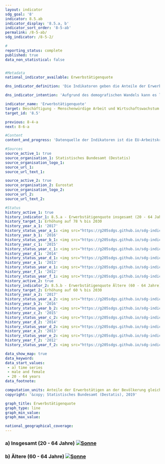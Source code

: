```yaml
---                   
layout: indicator                   
sdg_goal: '8'                   
indicator: 8.5.ab                   
indicator_display: '8.5.a, b'                   
indicator_sort_order: '8-5-ab'                   
permalink: /8-5-ab/                   
sdg_indicator: /8-5-2/                   

#                   
reporting_status: complete                   
published: true                   
data_non_statistical: false                   


#Metadata                   
national_indicator_available: Erwerbstätigenquote                   

dns_indicator_definition: 'Die Indikatoren geben die Anteile der Erwerbstätigen im Alter zwischen 20 und 64 Jahren (8.5.a) und im Alter zwischen 60 und 64 Jahren (8.5.b) jeweils gemessen an der Gesamtbevölkerung derselben Altersklasse an.'                   

dns_indicator_intention: 'Aufgrund des demografischen Wandels kann es langfristig zu einem Mangel an Fachkräften in Deutschland kommen. Gleichzeitig droht eine zunehmende Unterfinanzierung der sozialen Sicherungssysteme. Das vorhandene Arbeitskräftepotenzial ist daher künftig besser auszuschöpfen. Die Erwerbstätigenquote, das heißt der Anteil der Erwerbstätigen an der Bevölkerung im erwerbsfähigen Alter (20- bis 64-Jährige), soll bis zum Jahr 2030 auf 78&nbsp;% erhöht werden. Außerdem ist es das Ziel der Bundesregierung, dass bis 2030 die Erwerbstätigenquote der Älteren (60- bis 64-Jährige) 60&nbsp;% beträgt.'                   

indicator_name: 'Erwerbstätigenquote'                   
target: Beschäftigung - Menschenwürdige Arbeit und Wirtschaftswachstum                   
target_id: '8.5'                   

previous: 8-4-a                   
next: 8-6-a                   

#Content                    
content_and_progress: 'Datenquelle der Indikatoren ist die EU-Arbeitskräfteerhebung, die in Deutschland in den Mikrozensus integriert ist. Die Arbeitskräfteerhebung findet unterjährig statt und wird von der europäischen Statistikbehörde Eurostat zunächst zu Quartalsergebnissen zusammengefasst und anschließend zu Jahresdurchschnittswerten verdichtet. Sie deckt die in privaten Haushalten lebende Bevölkerung ab, schließt jedoch Personen in Gemeinschaftsunterkünften aus. Die im Rahmen der Arbeitskräfteerhebung betrachtete erwerbstätige Bevölkerung besteht aus Personen ab 15 Jahren, die während der Referenzwoche mindestens eine Stunde eine Tätigkeit gegen Entgelt ausgeübt haben oder als unbezahlt mithelfende Familienangehörige tätig waren. Eingeschlossen sind auch Personen, die nur vorübergehend nicht gearbeitet haben, weil sie zum Beispiel wegen Urlaub oder Krankheit abwesend waren. <br><br>Seit dem Berichtsjahr 2005 werden für die Erwerbstätigenquoten  Jahresdurchschnittsergebnisse verwendet. In den Jahren davor basierten die Berechnungen auf einer festen Berichtswoche pro Jahr. Ab 2011 erfolgten eine Neugestaltung der Frageführung zur besseren Erfassung der Erwerbstätigkeit sowie die Anpassung des Hochrechnungsfaktors anhand der Bevölkerungsfortschreibung auf Basis des Zensus 2011. Die Auswahlgrundlage der Stichprobe wurde ab Berichtsjahr 2016 auf Basis des Zensus 2011 aktualisiert. Durch die methodischen Änderungen sind die Ergebnisse im Zeitablauf nur eingeschränkt vergleichbar. <br><br>Die Erwerbstätigenquote insgesamt (20- bis 64-Jährige) stieg von 68,7&nbsp;% im Jahr 2000 um 10,5 Prozentpunkte auf 79,2&nbsp;% im Jahr 2017, sodass der Zielwert von 78,0&nbsp;% für 2030 bereits jetzt erreicht ist. <br><br>Die Erwerbstätigenquote bei den Älteren (60- bis 64-Jährige) nahm von 19,6&nbsp;% im Jahr 2000 um 38,8 Prozentpunkte auf 58,4&nbsp;% im Jahr 2017 zu. Die Quote der Männer in dieser Altersgruppe hatte sich dabei um 36,5 Prozentpunkte auf 63,7&nbsp;% mehr als verdoppelt. Die Quote der Frauen vervierfachte sich sogar um 41,2 Prozentpunkte auf 53,3&nbsp;%. Bei einer Fortsetzung der durchschnittlichen jährlichen Entwicklung kann das Ziel von 60&nbsp;% im Jahr 2030 erreicht werden. <br><br>Die Erwerbstätigenquoten von Frauen und Männern insgesamt entwickelten sich seit 2000 in dieselbe Richtung, jedoch in unterschiedlichem Umfang. Die Quote stieg bei den 20- bis 64-jährigen Männern im betrachteten Zeitraum um 6,6 Prozentpunkte auf 83,1&nbsp;%, bei den Frauen dagegen um 14,5 Prozentpunkte auf 75,2&nbsp;% und damit deutlich stärker, aber auch von einem niedrigeren Niveau aus. Bei einer Bewertung des Anstiegs der Erwerbstätigenquote der Frauen ist zu berücksichtigen, dass die Erhöhung der Quote mit einer deutlichen Zunahme der Teilzeitbeschäftigung (+ 2,8 Millionen) einherging, während die Zahl der vollzeitbeschäftigten Frauen nur um 0,45 Millionen stieg. <br><br>Bei einer Differenzierung der Erwerbstätigenquote nach Altersgruppen zeigen sich unterschiedliche Tendenzen. Bei der Gruppe der 20- bis 24-Jährigen verminderte sich die Quote von 2000 bis 2017 um 0,2 Prozentpunkte auf 64,6&nbsp;%. Das gegenüber den 25- bis 59-Jährigen niedrigere Niveau hängt auch mit den durchschnittlichen Ausbildungszeiten in Schule und Universität zusammen, wodurch sich der Eintritt in das Berufsleben verschiebt. Bei den 25- bis 59-Jährigen ist hingegen ein Anstieg der Erwerbstätigenquote auf 83,6&nbsp;% (+ 7,4 Prozentpunkte im Vergleich zu 2000) bis zum Jahr 2017 zu beobachten.'                   

#Sources
source_active_1: true                           
source_organisation_1: Statistisches Bundesamt (Destatis)                           
source_organisation_logo_1:                            
source_url_1:                            
source_url_text_1:                            

source_active_2: true                           
source_organisation_2: Eurostat                           
source_organisation_logo_2:                            
source_url_2:                            
source_url_text_2:                            

#Status                   
history_active_1: true                   
history_indicator_1: 8.5.a - Erwerbstätigenquote insgesamt (20 - 64 Jahre)                   
history_target_1: Erhöhung auf 78 % bis 2030
history_year_a_1: '2017'                           
history_status_year_a_1: <img src="https://g205sdgs.github.io/sdg-indicators/public/Wettersymbole/Sonne.png" alt="Sonne" class="responsiveWeather" />
history_year_b_1: '2016'                           
history_status_year_b_1: <img src="https://g205sdgs.github.io/sdg-indicators/public/Wettersymbole/Sonne.png" alt="Sonne" class="responsiveWeather" />
history_year_c_1: '2015'                           
history_status_year_c_1: <img src="https://g205sdgs.github.io/sdg-indicators/public/Wettersymbole/Sonne.png" alt="Sonne" class="responsiveWeather" />
history_year_d_1: '2014'                           
history_status_year_d_1: <img src="https://g205sdgs.github.io/sdg-indicators/public/Wettersymbole/Sonne.png" alt="Sonne" class="responsiveWeather" />
history_year_e_1: '2013'                           
history_status_year_e_1: <img src="https://g205sdgs.github.io/sdg-indicators/public/Wettersymbole/Sonne.png" alt="Sonne" class="responsiveWeather" />
history_year_f_1: '2012'                           
history_status_year_f_1: <img src="https://g205sdgs.github.io/sdg-indicators/public/Wettersymbole/Sonne.png" alt="Sonne" class="responsiveWeather" />
history_active_2: true                   
history_indicator_2: 8.5.b - Erwerbstätigenquote Ältere (60 - 64 Jahre)                   
history_target_2: Erhöhung auf 60 % bis 2030
history_year_a_2: '2017'                           
history_status_year_a_2: <img src="https://g205sdgs.github.io/sdg-indicators/public/Wettersymbole/Sonne.png" alt="Sonne" class="responsiveWeather"/>
history_year_b_2: '2016'                           
history_status_year_b_2: <img src="https://g205sdgs.github.io/sdg-indicators/public/Wettersymbole/Sonne.png" alt="Sonne" class="responsiveWeather"/>
history_year_c_2: '2015'                           
history_status_year_c_2: <img src="https://g205sdgs.github.io/sdg-indicators/public/Wettersymbole/Sonne.png" alt="Sonne" class="responsiveWeather"/>
history_year_d_2: '2014'                           
history_status_year_d_2: <img src="https://g205sdgs.github.io/sdg-indicators/public/Wettersymbole/Sonne.png" alt="Sonne" class="responsiveWeather"/>
history_year_e_2: '2013'                           
history_status_year_e_2: <img src="https://g205sdgs.github.io/sdg-indicators/public/Wettersymbole/Sonne.png" alt="Sonne" class="responsiveWeather"/>
history_year_f_2: '2012'                           
history_status_year_f_2: <img src="https://g205sdgs.github.io/sdg-indicators/public/Wettersymbole/Sonne.png" alt="Sonne" class="responsiveWeather"/>

data_show_map: true                   
data_keyword:                    
data_start_values: 
 - a) time series
 - male and female
 - 20 - 64 years                   
data_footnote:                    

computation_units: Anteile der Erwerbstätigen an der Bevölkerung gleichen Alters in&nbsp;%                   
copyright: '&copy; Statistisches Bundesamt (Destatis), 2019'                   

graph_title: Erwerbstätigenquote                   
graph_type: line                   
graph_min_value:                    
graph_max_value:                    

national_geographical_coverage:                    
---
```

<h3>a) Insgesamt (20 - 64 Jahre)                               
  <a href="https://nachhaltige-entwicklung-deutschland.github.io/open-sdg-site-starter/status/"><img src="https://g205sdgs.github.io/sdg-indicators/public/Wettersymbole/Sonne.png" alt="Sonne" />                               
  </a>                               
</h3>                               

<h3>b) Ältere (60 - 64 Jahre)                               
  <a href="https://nachhaltige-entwicklung-deutschland.github.io/open-sdg-site-starter/status/"><img src="https://g205sdgs.github.io/sdg-indicators/public/Wettersymbole/Sonne.png" alt="Sonne" />                               
  </a>                               
</h3>